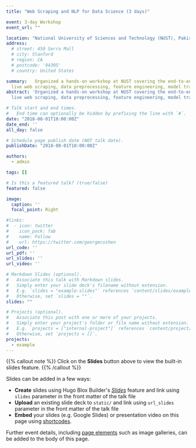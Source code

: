 ```yaml
---
title: "Web Scraping and NLP for Data Science (3 days)"

event: 3-day Workshop
event_url: ""

location: "National University of Sciences and Technology (NUST), Pakistan"
address:
  # street: 450 Serra Mall
  # city: Stanford
  # region: CA
  # postcode: '94305'
  # country: United States

summary:   Organized a hands-on workshop at NUST covering the end-to-end ML pipeline for NLP-
  live web scraping, data preprocessing, feature engineering, model training and evaluation.
abstract: 'Organized a hands-on workshop at NUST covering the end-to-end ML pipeline for NLP-
  live web scraping, data preprocessing, feature engineering, model training and evaluation.'

# Talk start and end times.
#   End time can optionally be hidden by prefixing the line with `#`.
date: "2018-08-01T10:00:00Z"
date_end: ''
all_day: false

# Schedule page publish date (NOT talk date).
publishDate: "2018-08-01T10:00:00Z"

authors:
  - admin

tags: []

# Is this a featured talk? (true/false)
featured: false

image:
  caption: ''
  focal_point: Right

#links:
#  - icon: twitter
#    icon_pack: fab
#    name: Follow
#    url: https://twitter.com/georgecushen
url_code: ''
url_pdf: ''
url_slides: ''
url_video: ''

# Markdown Slides (optional).
#   Associate this talk with Markdown slides.
#   Simply enter your slide deck's filename without extension.
#   E.g. `slides = "example-slides"` references `content/slides/example-slides.md`.
#   Otherwise, set `slides = ""`.
slides: ""

# Projects (optional).
#   Associate this post with one or more of your projects.
#   Simply enter your project's folder or file name without extension.
#   E.g. `projects = ["internal-project"]` references `content/project/deep-learning/index.md`.
#   Otherwise, set `projects = []`.
projects:
  - example
---
```


{{% callout note %}}
Click on the **Slides** button above to view the built-in slides feature.
{{% /callout %}}

Slides can be added in a few ways:

- **Create** slides using Hugo Blox Builder's [_Slides_](https://docs.hugoblox.com/reference/content-types/) feature and link using `slides` parameter in the front matter of the talk file
- **Upload** an existing slide deck to `static/` and link using `url_slides` parameter in the front matter of the talk file
- **Embed** your slides (e.g. Google Slides) or presentation video on this page using [shortcodes](https://docs.hugoblox.com/reference/markdown/).

Further event details, including [page elements](https://docs.hugoblox.com/reference/markdown/) such as image galleries, can be added to the body of this page.
